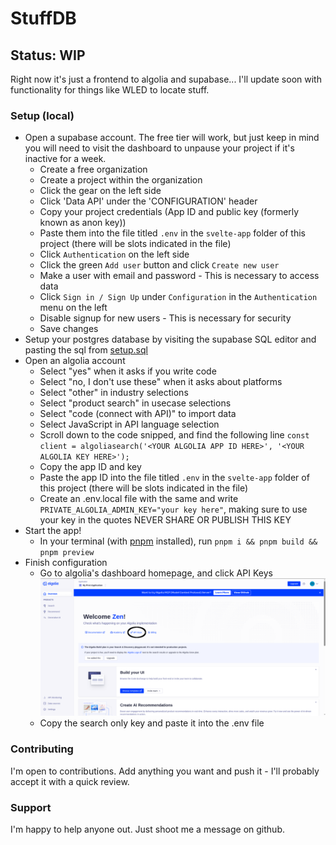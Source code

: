 # StuffDB

## Status: WIP

Right now it's just a frontend to algolia and supabase... I'll update soon with functionality for things like WLED to locate stuff.

### Setup (local)

- Open a supabase account. The free tier will work, but just keep in mind you will need to visit the dashboard to unpause your project if it's inactive for a week.
  - Create a free organization
  - Create a project within the organization
  - Click the gear on the left side
  - Click 'Data API' under the 'CONFIGURATION' header
  - Copy your project credentials (App ID and public key (formerly known as anon key))
  - Paste them into the file titled `.env` in the `svelte-app` folder of this project (there will be slots indicated in the file)
  - Click `Authentication` on the left side
  - Click the green `Add user` button and click `Create new user`
  - Make a user with email and password - This is necessary to access data
  - Click `Sign in / Sign Up` under `Configuration` in the `Authentication` menu on the left
  - Disable signup for new users - This is necessary for security
  - Save changes
- Setup your postgres database by visiting the supabase SQL editor and pasting the sql from [setup.sql](https://raw.githubusercontent.com/zentag/stuffdb/refs/heads/main/setup.sql)
- Open an algolia account
  - Select "yes" when it asks if you write code
  - Select "no, I don't use these" when it asks about platforms
  - Select "other" in industry selections
  - Select "product search" in usecase selections
  - Select "code (connect with API)" to import data
  - Select JavaScript in API language selection
  - Scroll down to the code snipped, and find the following line
    `const client = algoliasearch('<YOUR ALGOLIA APP ID HERE>', '<YOUR ALGOLIA KEY HERE>');`
  - Copy the app ID and key
  - Paste the app ID into the file titled `.env` in the `svelte-app` folder of this project (there will be slots indicated in the file)
  - Create an .env.local file with the same and write `PRIVATE_ALGOLIA_ADMIN_KEY="your key here"`, making sure to use your key in the quotes NEVER SHARE OR PUBLISH THIS KEY
- Start the app!
  - In your terminal (with [pnpm](https://pnpm.io/) installed), run `pnpm i && pnpm build && pnpm preview`
- Finish configuration
  - Go to algolia's dashboard homepage, and click API Keys
    ![An image highlighting which button to click on the dashboard](https://github.com/zentag/stuffdb/blob/main/docs/images/algolia_api_keys.png?raw=true)
  - Copy the search only key and paste it into the .env file

### Contributing

I'm open to contributions. Add anything you want and push it - I'll probably accept it with a quick review.

### Support

I'm happy to help anyone out. Just shoot me a message on github.
